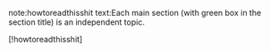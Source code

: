 note:howtoreadthisshit
text:Each main section (with green box in the section title) is an independent
     topic.

[!howtoreadthisshit]

